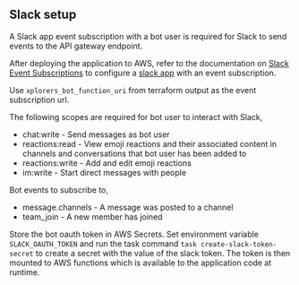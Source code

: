 ## Slack setup

A Slack app event subscription with a bot user is required for Slack to send events to the API gateway endpoint.

After deploying the application to AWS, refer to the documentation on [Slack Event Subscriptions](https://api.slack.com/events-api) to configure a [slack app](https://api.slack.com/authentication/basics) with an event subscription.

Use `xplorers_bot_function_uri` from terraform output as the event subscription url.

The following scopes are required for bot user to interact with Slack,
* chat:write - Send messages as bot user
* reactions:read - View emoji reactions and their associated content in channels and conversations that bot user has been added to
* reactions:write - Add and edit emoji reactions
* im:write - Start direct messages with people

Bot events to subscribe to,
* message.channels - A message was posted to a channel
* team_join - A new member has joined

Store the bot oauth token in AWS Secrets. Set environment variable `SLACK_OAUTH_TOKEN` and run the task command `task create-slack-token-secret` to create a secret with the value of the slack token. The token is then mounted to AWS functions which is available to the application code at runtime.
